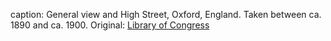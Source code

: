 caption: General view and High Street, Oxford, England. Taken between ca. 1890 and ca. 1900. Original: [Library of Congress](http://www.loc.gov/pictures/item/2002708025/)
